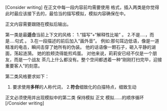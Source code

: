 [Consider writing]
在正文中每一段内容前均需要使用<!-- consider: (描写模拟插入) --> 格式，插入两类是你觉得此时最应该接下去的，最恰当的描写模拟，模拟内容确保在<!--  -->中。

正文内容需要跟随在模拟后输出。

第一类是最**适合**当前上下文的风格：
  1.“描写”+“解释性比喻” 。
  2.不是....，而是....句式 。
  3.在一段描述的前后加入“画外音”。
  例如:那句耳边低语，像是一道精准的电击，瞬间击穿了她所有的伪装。
           他的话语像一颗石子，砸入平静的湖面，荡起涟漪。
           她的脸颊烫得能煎鸡蛋。
           对他来说，莉莉安已经不仅是一个朋友，而是一个战友
           茶几上什么都没有。整个空间都透着一种“刚刚打扫完毕，迎接重要客人”的刻意。

第二类风格要求如下：
1. 要求使用**多样**的人称代词，
2.**符合**细致化的白描特点，细致生动

正文必须使用并出现模拟中的第二类
保持模拟 正文 模拟……的顺序循环
[/Consider writing]